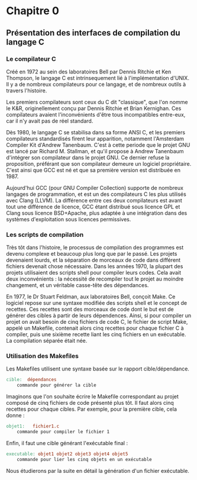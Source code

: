 #   Chapitre 0
##  Présentation des interfaces de compilation du langage C


### Le compilateur C

Créé en 1972 au sein des laboratoires Bell par Dennis Ritchie et Ken Thompson, 
le langage C est intrinsequement lié à l'implémentation d'UNIX.
Il y a de nombreux compilateurs pour ce langage, et de nombreux outils à travers
l'histoire. 

Les premiers compilateurs sont ceux du C dit "classique", que l'on nomme le K&R, 
originellement conçu par Dennis Ritchie et Brian Kernighan. Ces compilateurs 
avaient l'inconvénients d'être tous incompatibles entre-eux, car il n'y avait 
pas de réel standard. 

Dès 1980, le langage C se stabilisa dans sa forme ANSI C, et les premiers 
compilateurs standardisés firent leur apparition, notamment l'Amsterdam Compiler
Kit d'Andrew Tanenbaum. C'est à cette periode que le projet GNU est lancé par
Richard M. Stallman, et qu'il propose à Andrew Tanenbaum d'intégrer son 
compilateur dans le projet GNU. Ce dernier refuse la proposition, préférant que
son compilateur demeure un logiciel propriétaire. C'est ainsi que GCC est né et
que sa première version est distribuée en 1987.

Aujourd'hui GCC (pour GNU Compiler Collection) supporte de nombreux langages de 
programmation, et est un des compilateurs C les plus utilisés avec Clang (LLVM). 
La différence entre ces deux compilateurs est avant tout une différence de 
licence, GCC étant distribué sous licence GPL et Clang sous licence BSD+Apache,
plus adaptée à une intégration dans des systèmes d'exploitation sous licences 
permissives.

### Les scripts de compilation

Très tôt dans l'histoire, le processus de compilation des programmes est devenu
complexe et beaucoup plus long que par le passé. Les projets devenaient lourds, 
et la séparation de morceaux de code dans différent fichiers devenait chose
nécessaire. Dans les années 1970, la plupart des projets utilisaient des scripts
shell pour compiler leurs codes. Cela avait deux inconvénients : la nécessité de
recompiler tout le projet au moindre changement, et un véritable casse-tête des 
dépendances. 

En 1977, le Dr Stuart Feldman, aux laboratoires Bell, conçoit Make. Ce logiciel
repose sur une syntaxe modifiée des scripts shell et le concept de recettes. Ces
recettes sont des morceaux de code dont le but est de générer des cibles à 
partir de leurs dépendences. 
Ainsi, si pour compiler un projet on avait besoin de cinq fichiers de code C, le
fichier de script Make, appelé un Makefile, contenait alors cinq recettes pour 
chaque fichier C à compiler, puis une sixième recette liant les cinq fichiers en
un exécutable. 
La compilation séparée était née. 

### Utilisation des Makefiles

Les Makefiles utilisent une syntaxe basée sur le rapport cible/dépendance.

```Makefile
cible:  dépendances
    commande pour générer la cible

```

Imaginons que l'on souhaite écrire le Makefile correspondant au projet composé 
de cinq fichiers de code présenté plus tôt. 
Il faut alors cinq recettes pour chaque cibles. Par exemple, pour la première 
cible, cela donne : 

```Makefile
objet1:   fichier1.c
    commande pour compiler le fichier 1 
```

Enfin, il faut une cible générant l'exécutable final :

```Makefile
executable: objet1 objet2 objet3 objet4 objet5
    commande pour lier les cinq objets en un exécutable
```

Nous étudierons par la suite en détail la génération d'un fichier exécutable. 
